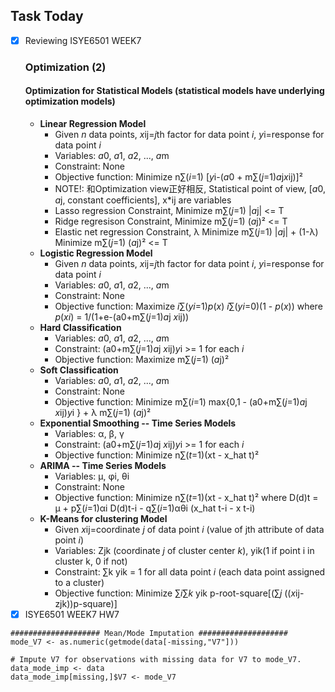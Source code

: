 ## Task Today ##

- [x] Reviewing ISYE6501 WEEK7 
   ### Optimization (2) 
   #### Optimization for Statistical Models (statistical models have underlying optimization models)
     - <b>Linear Regression Model</b>
       - Given *n* data points, *x*ij=*j*th factor for data point *i*, *y*i=response for data point *i*
       - Variables: *a*0, *a*1, *a*2, ..., *a*m
       - Constraint: None
       - Objective function: Minimize n∑(*i*=1) [*y*i-(*a*0 + m∑(*j*=1)*a*j*x*ij)]²
       - NOTE!: 和Optimization view正好相反, Statistical point of view, [*a*0, *a*j, constant coefficients], x*ij are variables 
       - Lasso regression Constraint,  Minimize m∑(*j*=1) |*a*j| <= T
       - Ridge regresison Constraint,  Minimize m∑(*j*=1) (*a*j)² <= T
       - Elastic net regression Constraint,  λ Minimize m∑(*j*=1) |*a*j| + (1-λ) Minimize m∑(*j*=1) (*a*j)² <= T
     - <b>Logistic Regression Model</b>
       - Given *n* data points, *x*ij=*j*th factor for data point *i*, *y*i=response for data point *i*
       - Variables: *a*0, *a*1, *a*2, ..., *a*m
       - Constraint: None
       - Objective function: Maximize *i*∑(*yi*=1)*p*(*x*) *i*∑(*yi*=0)(1 - *p*(*x*)) where *p*(*xi*) = 1/(1+e-(a0+m∑(*j*=1)*a*j *x*ij))   
     - <b>Hard Classification</b>
       - Variables: *a*0, *a*1, *a*2, ..., *a*m
       - Constraint: (a0+m∑(*j*=1)*a*j *x*ij)*y*i >= 1 for each *i*
       - Objective function: Maximize m∑(*j*=1) (*a*j)²
     - <b>Soft Classification</b>
       - Variables: *a*0, *a*1, *a*2, ..., *a*m
       - Constraint: None
       - Objective function: Minimize m∑(*i*=1) max{0,1 - (a0+m∑(*j*=1)*a*j *x*ij)*y*i } + λ m∑(*j*=1) (*a*j)²
     - <b>Exponential Smoothing -- Time Series Models</b>
       - Variables: α, β, γ
       - Constraint: (a0+m∑(*j*=1)*a*j *x*ij)*y*i >= 1 for each *i*
       - Objective function: Minimize n∑(*t*=1)(xt - x_hat t)²
     - <b>ARIMA -- Time Series Models</b>
       - Variables: μ, φi, θi
       - Constraint: None
       - Objective function: Minimize n∑(*t*=1)(xt - x_hat t)² where D(d)t = μ + p∑(*i*=1)αi D(d)t-i - q∑(*i*=1)αθi (x_hat t-i - x t-i)
     - <b>K-Means for clustering Model</b>
       - Given *x*ij=coordinate *j* of data point *i* (value of jth attribute of data point *i*)
       - Variables: Zjk (coordinate *j* of cluster center *k*), yik(1 if point i in cluster k, 0 if not)
       - Constraint: ∑k yik = 1 for all data point *i* (each data point assigned to a cluster)
       - Objective function: Minimize ∑*i*∑*k* yik p-root-square[(∑*j* ((*x*ij-zjk))p-square)]
- [x] ISYE6501 WEEK7 HW7
 ```
#################### Mean/Mode Imputation ####################
mode_V7 <- as.numeric(getmode(data[-missing,"V7"]))

# Impute V7 for observations with missing data for V7 to mode_V7.
data_mode_imp <- data
data_mode_imp[missing,]$V7 <- mode_V7

 ```

